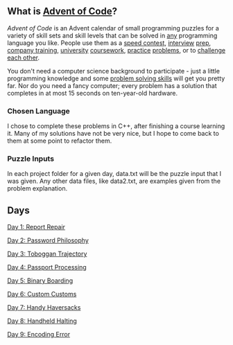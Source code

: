 ## What is [Advent of Code](https://adventofcode.com/)?

_Advent of Code_ is an Advent calendar of small programming puzzles for a variety of skill sets and skill levels that can be solved in [any](https://github.com/search?q=advent+of+code) programming language you like. People use them as a [speed contest](https://adventofcode.com/leaderboard), [interview](https://y3l2n.com/2018/05/09/interview-prep-advent-of-code/)  [prep](https://twitter.com/dznqbit/status/1037607793144938497), [company training](https://twitter.com/pgoultiaev/status/950805811583963137), [university](https://gitlab.com/imhoffman/fa19b4-mat3006/wikis/home)  [coursework](https://www.gribblelab.org/scicomp2019/), [practice](https://twitter.com/mrdanielklein/status/936267621468483584)  [problems](https://comp215.blogs.rice.edu/), or to [challenge each other](https://www.reddit.com/r/adventofcode/search?q=flair%3Aupping&restrict_sr=on).

You don't need a computer science background to participate - just a little programming knowledge and some [problem solving skills](https://www.reddit.com/r/adventofcode/comments/7kd8jt/what_would_you_say_are_the_minimal_skills_for/dre0uu3/) will get you pretty far. Nor do you need a fancy computer; every problem has a solution that completes in at most 15 seconds on ten-year-old hardware.

### Chosen Language

I chose to complete these problems in C++, after finishing a course learning it. Many of my solutions have not be very nice, but I hope to come back to them at some point to refactor them.

### Puzzle Inputs

In each project folder for a given day, data.txt will be the puzzle input that I was given. Any other data files, like data2.txt, are examples given from the problem explanation.

## Days

[Day 1: Report Repair](2020/2020day1)

[Day 2: Password Philosophy](2020/2020day2)

[Day 3: Toboggan Trajectory](2020/2020day3)

[Day 4: Passport Processing](2020/2020day4)

[Day 5: Binary Boarding](2020/2020day5)

[Day 6: Custom Customs](2020/2020day6)

[Day 7: Handy Haversacks](2020/2020day7)

[Day 8: Handheld Halting](2020/2020day8)

[Day 9: Encoding Error](2020/2020day9)
